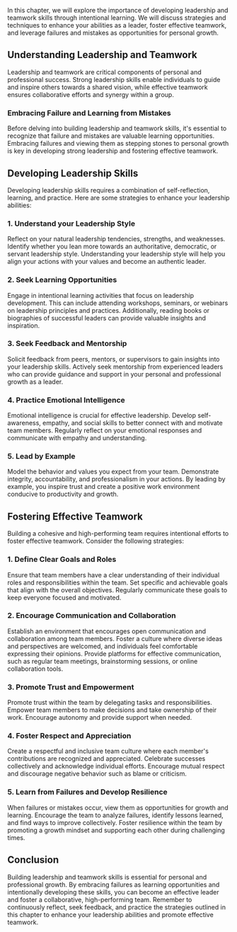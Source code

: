 
In this chapter, we will explore the importance of developing leadership and teamwork skills through intentional learning. We will discuss strategies and techniques to enhance your abilities as a leader, foster effective teamwork, and leverage failures and mistakes as opportunities for personal growth.

Understanding Leadership and Teamwork
-------------------------------------

Leadership and teamwork are critical components of personal and professional success. Strong leadership skills enable individuals to guide and inspire others towards a shared vision, while effective teamwork ensures collaborative efforts and synergy within a group.

### Embracing Failure and Learning from Mistakes

Before delving into building leadership and teamwork skills, it's essential to recognize that failure and mistakes are valuable learning opportunities. Embracing failures and viewing them as stepping stones to personal growth is key in developing strong leadership and fostering effective teamwork.

Developing Leadership Skills
----------------------------

Developing leadership skills requires a combination of self-reflection, learning, and practice. Here are some strategies to enhance your leadership abilities:

### 1. Understand your Leadership Style

Reflect on your natural leadership tendencies, strengths, and weaknesses. Identify whether you lean more towards an authoritative, democratic, or servant leadership style. Understanding your leadership style will help you align your actions with your values and become an authentic leader.

### 2. Seek Learning Opportunities

Engage in intentional learning activities that focus on leadership development. This can include attending workshops, seminars, or webinars on leadership principles and practices. Additionally, reading books or biographies of successful leaders can provide valuable insights and inspiration.

### 3. Seek Feedback and Mentorship

Solicit feedback from peers, mentors, or supervisors to gain insights into your leadership skills. Actively seek mentorship from experienced leaders who can provide guidance and support in your personal and professional growth as a leader.

### 4. Practice Emotional Intelligence

Emotional intelligence is crucial for effective leadership. Develop self-awareness, empathy, and social skills to better connect with and motivate team members. Regularly reflect on your emotional responses and communicate with empathy and understanding.

### 5. Lead by Example

Model the behavior and values you expect from your team. Demonstrate integrity, accountability, and professionalism in your actions. By leading by example, you inspire trust and create a positive work environment conducive to productivity and growth.

Fostering Effective Teamwork
----------------------------

Building a cohesive and high-performing team requires intentional efforts to foster effective teamwork. Consider the following strategies:

### 1. Define Clear Goals and Roles

Ensure that team members have a clear understanding of their individual roles and responsibilities within the team. Set specific and achievable goals that align with the overall objectives. Regularly communicate these goals to keep everyone focused and motivated.

### 2. Encourage Communication and Collaboration

Establish an environment that encourages open communication and collaboration among team members. Foster a culture where diverse ideas and perspectives are welcomed, and individuals feel comfortable expressing their opinions. Provide platforms for effective communication, such as regular team meetings, brainstorming sessions, or online collaboration tools.

### 3. Promote Trust and Empowerment

Promote trust within the team by delegating tasks and responsibilities. Empower team members to make decisions and take ownership of their work. Encourage autonomy and provide support when needed.

### 4. Foster Respect and Appreciation

Create a respectful and inclusive team culture where each member's contributions are recognized and appreciated. Celebrate successes collectively and acknowledge individual efforts. Encourage mutual respect and discourage negative behavior such as blame or criticism.

### 5. Learn from Failures and Develop Resilience

When failures or mistakes occur, view them as opportunities for growth and learning. Encourage the team to analyze failures, identify lessons learned, and find ways to improve collectively. Foster resilience within the team by promoting a growth mindset and supporting each other during challenging times.

Conclusion
----------

Building leadership and teamwork skills is essential for personal and professional growth. By embracing failures as learning opportunities and intentionally developing these skills, you can become an effective leader and foster a collaborative, high-performing team. Remember to continuously reflect, seek feedback, and practice the strategies outlined in this chapter to enhance your leadership abilities and promote effective teamwork.
